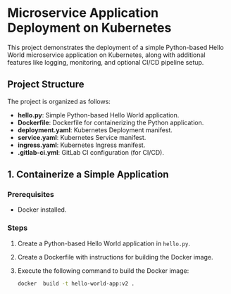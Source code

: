
# Microservice Application Deployment on Kubernetes

This project demonstrates the deployment of a simple Python-based Hello World microservice application on Kubernetes, along with additional features like logging, monitoring, and optional CI/CD pipeline setup.

## Project Structure

The project is organized as follows:

- **hello.py**: Simple Python-based Hello World application.
- **Dockerfile**: Dockerfile for containerizing the Python application.
- **deployment.yaml**: Kubernetes Deployment manifest.
- **service.yaml**: Kubernetes Service manifest.
- **ingress.yaml**: Kubernetes Ingress manifest.
- **.gitlab-ci.yml**: GitLab CI configuration (for CI/CD).

## 1. Containerize a Simple Application

### Prerequisites

- Docker installed.

### Steps

1. Create a Python-based Hello World application in `hello.py`.
2. Create a Dockerfile with instructions for building the Docker image.
3. Execute the following command to build the Docker image:

   ```bash
   docker  build -t hello-world-app:v2 .
